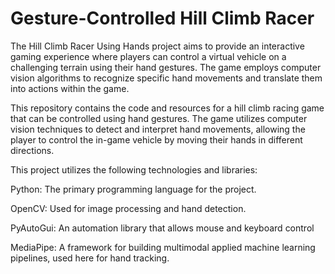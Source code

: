 # Gesture-Controlled Hill Climb Racer

The Hill Climb Racer Using Hands project aims to provide an interactive gaming experience where players can control a virtual vehicle on a challenging terrain using their hand gestures. The game employs computer vision algorithms to recognize specific hand movements and translate them into actions within the game.

This repository contains the code and resources for a hill climb racing game that can be controlled using hand gestures. The game utilizes computer vision techniques to detect and interpret hand movements, allowing the player to control the in-game vehicle by moving their hands in different directions.

This project utilizes the following technologies and libraries:

Python: The primary programming language for the project.

OpenCV: Used for image processing and hand detection.

PyAutoGui: An automation library that allows mouse and keyboard control

MediaPipe: A framework for building multimodal applied machine learning pipelines, used here for hand tracking.
